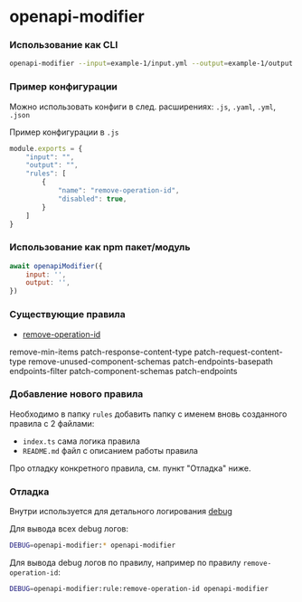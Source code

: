 # openapi-modifier

### Использование как CLI

```bash
openapi-modifier --input=example-1/input.yml --output=example-1/output.yml --config=example-1/openapi-modifier-config.js
```

### Пример конфигурации

Можно использовать конфиги в след. расширениях: `.js`, `.yaml`, `.yml`, `.json`

Пример конфигурации в `.js`
```js
module.exports = {
    "input": "",
    "output": "",
    "rules": [
        {
            "name": "remove-operation-id",
            "disabled": true,
        }
    ]
}
```

### Использование как npm пакет/модуль

```js
await openapiModifier({
    input: '',
    output: '',
})
```

### Существующие правила

- [remove-operation-id][1]

[1]: ./src/rules/remove-operation-id/README.md

remove-min-items
patch-response-content-type
patch-request-content-type
remove-unused-component-schemas
patch-endpoints-basepath
endpoints-filter
patch-component-schemas
patch-endpoints

### Добавление нового правила

Необходимо в папку `rules` добавить папку с именем вновь созданного правила с 2 файлами:
- `index.ts` сама логика правила
- `README.md` файл с описанием работы правила

Про отладку конкретного правила, см. пункт "Отладка" ниже.

### Отладка

Внутри используется для детального логирования [debug](https://www.npmjs.com/package/debug)

Для вывода всех debug логов:

```bash
DEBUG=openapi-modifier:* openapi-modifier
```

Для вывода debug логов по правилу, например по правилу `remove-operation-id`: 

```bash
DEBUG=openapi-modifier:rule:remove-operation-id openapi-modifier
```
